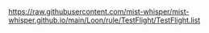 https://raw.githubusercontent.com/mist-whisper/mist-whisper.github.io/main/Loon/rule/TestFlight/TestFlight.list
